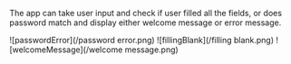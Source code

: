 The app can take user input and check if user filled all the fields, or does password match and display either
welcome message or error message.

![passwordError](/password error.png)
![fillingBlank](/filling blank.png)
![welcomeMessage](/welcome message.png)
